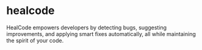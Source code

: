 # healcode
HealCode empowers developers by detecting bugs, suggesting improvements, and applying smart fixes automatically, all while maintaining the spirit of your code.
